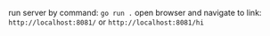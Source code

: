 run server by command: ``` go run . ```
open browser and navigate to link: ``` http://localhost:8081/ ``` or ``` http://localhost:8081/hi ```